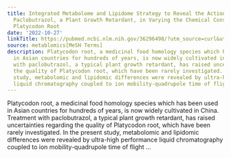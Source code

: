 ```yaml
---
title: Integrated Metabolome and Lipidome Strategy to Reveal the Action Pattern of
  Paclobutrazol, a Plant Growth Retardant, in Varying the Chemical Constituents of
  Platycodon Root
date: '2022-10-27'
linkTitle: https://pubmed.ncbi.nlm.nih.gov/36296498/?utm_source=curl&utm_medium=rss&utm_campaign=pubmed-2&utm_content=1Zkrxt7ktlCbHBXEV3v65xxSnkSWNsJ1A6Fq3gBniKhGfIUslK&fc=20210907212339&ff=20221028212532&v=2.17.8
source: metablomics[MeSH Terms]
description: Platycodon root, a medicinal food homology species which has been used
  in Asian countries for hundreds of years, is now widely cultivated in China. Treatment
  with paclobutrazol, a typical plant growth retardant, has raised uncertainties regarding
  the quality of Platycodon root, which have been rarely investigated. In the present
  study, metabolomic and lipidomic differences were revealed by ultra-high performance
  liquid chromatography coupled to ion mobility-quadrupole time of flight ...
---
```

Platycodon root, a medicinal food homology species which has been used in Asian countries for hundreds of years, is now widely cultivated in China. Treatment with paclobutrazol, a typical plant growth retardant, has raised uncertainties regarding the quality of Platycodon root, which have been rarely investigated. In the present study, metabolomic and lipidomic differences were revealed by ultra-high performance liquid chromatography coupled to ion mobility-quadrupole time of flight ...